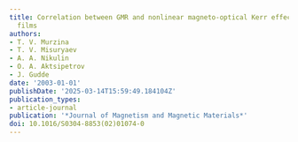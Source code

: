 ```yaml
---
title: Correlation between GMR and nonlinear magneto-optical Kerr effect in granular
  films
authors:
- T. V. Murzina
- T. V. Misuryaev
- A. A. Nikulin
- O. A. Aktsipetrov
- J. Gudde
date: '2003-01-01'
publishDate: '2025-03-14T15:59:49.184104Z'
publication_types:
- article-journal
publication: '*Journal of Magnetism and Magnetic Materials*'
doi: 10.1016/S0304-8853(02)01074-0
---
```


